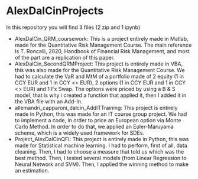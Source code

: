 # AlexDalCinProjects
In this repository you will find 3 files (2 zip and 1 ipynb)
- AlexDalCin_QRM_coursework: This is a project entirely made in Matlab, made for the Quantitative Risk Management Course. The main reference is T. Roncalli, 2020, Handbook of Financial Risk Management, and most of the part are a replication of this paper. 
- AlexDalCin_SecondQRMProject: This project is entirely made in VBA, this was also made for the Quantitative Risk Management Course. We had to calculate the VaR and MtM of a portfolio made of 2 equity (1 in CCY EUR and 1 in CCY <> EUR), 2 options (1 in CCY EUR and 1 in CCY <> EUR) and 1 Fx Swap. The options were priced by using a B & S model, that is why i created a function that applied it, then I added it in the VBA file with an Add-In.
- allemandri_capparoni_dalcin_AddITTraining: This project is entirely made in Python, this was made for an IT course group project. We had to implement a code, in order to price an European option via Monte Carlo Method. In order to do that, we applied an Euler-Maruyama scheme, which is a widely used framework for SDEs.
- Project_AlexDalCinQFI: This project is entirely made in Python, this was made for Statistical machine learning. I had to perform, first of all, data cleaning. Then, I had to choose a measure that told us which was the best method. Then, I tested several models (from Linear Regression to Neural Network and SVM). Then, I applied the winning method to make an estimation.



